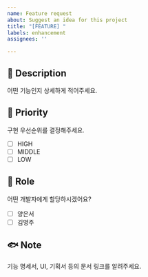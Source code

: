 ```yaml
---
name: Feature request
about: Suggest an idea for this project
title: "[FEATURE] "
labels: enhancement
assignees: ''

---
```


## 🐳 Description
어떤 기능인지 상세하게 적어주세요.


## 🐬  Priority
구현 우선순위를 결정해주세요.

- [ ] HIGH
- [ ] MIDDLE
- [ ] LOW

## 🐋 Role
어떤 개발자에게 할당하시겠어요?
- [ ] 양은서
- [ ] 김명주

## 🐟 Note
기능 명세서, UI, 기획서 등의 문서 링크를 알려주세요.
